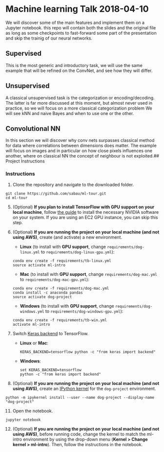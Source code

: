 # Machine learning Talk 2018-04-10

We will discover some of the main features and implement them on a Jupyter notebook.
this repo will contain both the slides and the original file as long as some checkpoints to fast-forward some part of the presentation and skip the trainig of our neural networks.

## Supervised

This is the most generic and introductory task, we will use the same example that will be refined on the ConvNet, and see how they will differ.

## Unsupervised

A classical unsupervised task is the categorization or encoding/decoding. The latter is far more discussed at this moment, but almost never used in practice, so we will focus on a more classical categorization problem
We will see kNN and naive Bayes and when to use one or the other.

## Convolutional NN

In this section we will discover why conv nets surpasses classical method for data where correlations between dimensions does matter.
The example will focus on images and in particular on how close pixels influences one another, where on classical NN the concept of neighbour is not exploited.## Project Instructions

### Instructions

1. Clone the repository and navigate to the downloaded folder.
```
git clone https://github.com/sabau/ml-tour.git
cd ml-tour
```

5. (Optional) __If you plan to install TensorFlow with GPU support on your local machine__, follow [the guide](https://www.tensorflow.org/install/) to install the necessary NVIDIA software on your system.  If you are using an EC2 GPU instance, you can skip this step.

6. (Optional) **If you are running the project on your local machine (and not using AWS)**, create (and activate) a new environment.

	- __Linux__ (to install with __GPU support__, change `requirements/dog-linux.yml` to `requirements/dog-linux-gpu.yml`):
	```
	conda env create -f requirements/tb-linux.yml
	source activate ml-intro 
	```
	- __Mac__ (to install with __GPU support__, change `requirements/dog-mac.yml` to `requirements/dog-mac-gpu.yml`):
	```
	conda env create -f requirements/dog-mac.yml
	conda install -c anaconda pandas
	source activate dog-project
	```
	- __Windows__ (to install with __GPU support__, change `requirements/dog-windows.yml` to `requirements/dog-windows-gpu.yml`):
	```
	conda env create -f requirements/tb-win.yml
	activate ml-intro
	```

9. Switch [Keras backend](https://keras.io/backend/) to TensorFlow.
	- __Linux__ or __Mac__:
		```
		KERAS_BACKEND=tensorflow python -c "from keras import backend"
		```
	- __Windows__:
		```
		set KERAS_BACKEND=tensorflow
		python -c "from keras import backend"
		```

10. (Optional) **If you are running the project on your local machine (and not using AWS)**, create an [IPython kernel](http://ipython.readthedocs.io/en/stable/install/kernel_install.html) for the `dog-project` environment.
```
python -m ipykernel install --user --name dog-project --display-name "dog-project"
```

11. Open the notebook.
```
jupyter notebook 
```

12. (Optional) **If you are running the project on your local machine (and not using AWS)**, before running code, change the kernel to match the ml-intro environment by using the drop-down menu (**Kernel > Change kernel > ml-intro**). Then, follow the instructions in the notebook.
